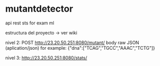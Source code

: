 # mutantdetector
 api rest sts for exam ml
 
 estructura del proyecto -> ver wiki
 
 nivel 2:
 POST http://23.20.50.251:8080/mutant/
 body raw JSON (aplication/json) for example: {"dna":["TCAG","TGCC","AAAC","TCTG"]}
 
 nivel 3:
 http://23.20.50.251:8080/stats/
